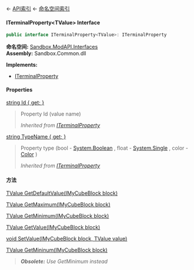 ← [API索引](Api-Index) ← [命名空间索引](Namespace-Index)

#### ITerminalProperty&lt;TValue&gt; Interface

```csharp
public interface ITerminalProperty<TValue>: ITerminalProperty
```

**命名空间:** [Sandbox.ModAPI.Interfaces](Sandbox.ModAPI.Interfaces)  
**Assembly:** Sandbox.Common.dll

**Implements:**  
* [ITerminalProperty](Sandbox.ModAPI.Interfaces.ITerminalProperty)

#### Properties

[string Id { get; }](Sandbox.ModAPI.Interfaces.ITerminalProperty.Id)

> Property Id (value name)  
>   
> _Inherited from [ITerminalProperty](Sandbox.ModAPI.Interfaces.ITerminalProperty)_

[string TypeName { get; }](Sandbox.ModAPI.Interfaces.ITerminalProperty.TypeName)

> Property type (bool - [System.Boolean](https://docs.microsoft.com/en-us/dotnet/api/system.boolean?view=netframework-4.6) , float - [System.Single](https://docs.microsoft.com/en-us/dotnet/api/system.single?view=netframework-4.6) , color - [Color](VRageMath.Color) )  
>   
> _Inherited from [ITerminalProperty](Sandbox.ModAPI.Interfaces.ITerminalProperty)_

#### 方法

[TValue GetDefaultValue(IMyCubeBlock block)](Sandbox.ModAPI.Interfaces.ITerminalProperty`1.GetDefaultValue)

> 

[TValue GetMaximum(IMyCubeBlock block)](Sandbox.ModAPI.Interfaces.ITerminalProperty`1.GetMaximum)

> 

[TValue GetMinimum(IMyCubeBlock block)](Sandbox.ModAPI.Interfaces.ITerminalProperty`1.GetMinimum)

> 

[TValue GetValue(IMyCubeBlock block)](Sandbox.ModAPI.Interfaces.ITerminalProperty`1.GetValue)

> 

[void SetValue(IMyCubeBlock block, TValue value)](Sandbox.ModAPI.Interfaces.ITerminalProperty`1.SetValue)

> 

[TValue GetMininum(IMyCubeBlock block)](Sandbox.ModAPI.Interfaces.ITerminalProperty`1.GetMininum)

> _**Obsolete:** Use GetMinimum instead_

